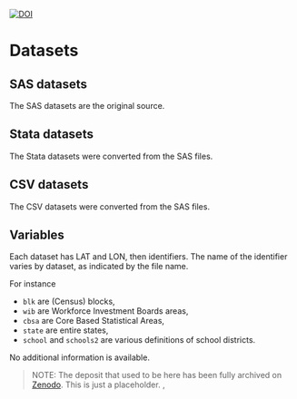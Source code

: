 
[![DOI](https://zenodo.org/badge/DOI/10.5281/zenodo.11077564.svg)](https://doi.org/10.5281/zenodo.11077564)

# Datasets

## SAS datasets
The SAS datasets are the original source.

## Stata datasets
The Stata datasets were converted from the SAS files.

## CSV datasets
The CSV datasets were converted from the SAS files.

## Variables
Each dataset has LAT and LON, then identifiers. The name of the identifier varies by dataset, as indicated by the file name.

For instance 

- `blk` are (Census) blocks, 
- `wib` are Workforce Investment Boards areas,
- `cbsa` are Core Based Statistical Areas,  
- `state` are entire states,
- `school` and `schools2` are various definitions of school districts.

No additional information is available.

> NOTE: The deposit that used to be here has been fully archived on [Zenodo](https://doi.org/10.5281/zenodo.11077564). This is just a placeholder.
,
